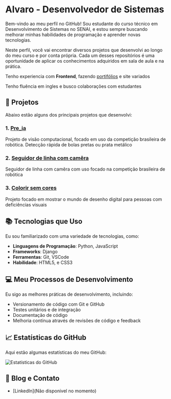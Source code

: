 # Alvaro - Desenvolvedor de Sistemas

Bem-vindo ao meu perfil no GitHub! Sou estudante do curso técnico em Desenvolvimento de Sistemas no SENAI, e estou sempre buscando melhorar minhas habilidades de programação e aprender novas tecnologias.

Neste perfil, você vai encontrar diversos projetos que desenvolvi ao longo do meu curso e por conta própria. Cada um desses repositórios é uma oportunidade de aplicar os conhecimentos adquiridos em sala de aula e na prática.

Tenho experiencia com **Frontend**, fazendo [portifólios](https://alvaroanetto.github.io/MeuPortifolio/) e site variados 

Tenho fluência em ingles e busco colaborações com estudantes

## 🚀 Projetos

Abaixo estão alguns dos principais projetos que desenvolvi:

### 1. [Pre_ia](https://github.com/AlvaroANetto/Pre_ia)
Projeto de visão computacional, focado em uso da competição brasileira de robótica. Detecção rápida de bolas pretas ou prata metálico

### 2. [Seguidor de linha com camêra](https://github.com/AlvaroANetto/Line_follower_cam)
Seguidor de linha com camêra com uso focado na competição brasileira de robótica

### 3. [Colorir sem cores](https://github.com/AlvaroANetto/Projeto_acessibilidade_certo)
Projeto focado em mostrar o mundo de desenho digital para pessoas com deficiências visuais

## 📚 Tecnologias que Uso

Eu sou familiarizado com uma variedade de tecnologias, como:

- **Linguagens de Programação**: Python, JavaScript
- **Frameworks**: Django
- **Ferramentas**: Git, VSCode
- **Habilidade**: HTML5, e CSS3



## 💻 Meu Processos de Desenvolvimento

Eu sigo as melhores práticas de desenvolvimento, incluindo:

- Versionamento de código com Git e GitHub
- Testes unitários e de integração
- Documentação de código
- Melhoria contínua através de revisões de código e feedback

## 📈 Estatísticas do GitHub

Aqui estão algumas estatísticas do meu GitHub:

![Estatísticas do GitHub](https://github-readme-stats.vercel.app/api?username=Alababir&show_icons=true&theme=radical)

## 📝 Blog e Contato

- [LinkedIn](Não disponivel no momento)


